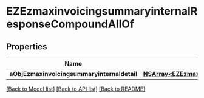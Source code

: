 # EZEzmaxinvoicingsummaryinternalResponseCompoundAllOf

## Properties
Name | Type | Description | Notes
------------ | ------------- | ------------- | -------------
**aObjEzmaxinvoicingsummaryinternaldetail** | [**NSArray&lt;EZEzmaxinvoicingsummaryinternaldetailResponseCompound&gt;***](EZEzmaxinvoicingsummaryinternaldetailResponseCompound.md) |  | 

[[Back to Model list]](../README.md#documentation-for-models) [[Back to API list]](../README.md#documentation-for-api-endpoints) [[Back to README]](../README.md)


